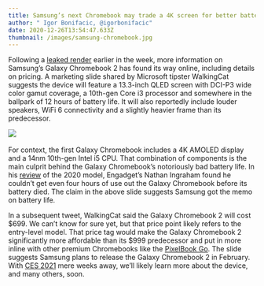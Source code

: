 ```yaml
---
title: Samsung’s next Chromebook may trade a 4K screen for better battery life
author: " Igor Bonifacic, @igorbonifacic"
date: 2020-12-26T13:54:47.633Z
thumbnail: /images/samsung-chromebook.jpg
---
```

<!--StartFragment-->

Following a [leaked render](https://www.engadget.com/samsung-galaxy-chromebook-2-leaked-image-042830057.html) earlier in the week, more information on Samsung’s Galaxy Chromebook 2 has found its way online, including details on pricing. A marketing slide shared by Microsoft tipster WalkingCat suggests the device will feature a 13.3-inch QLED screen with DCI-P3 wide color gamut coverage, a 10th-gen Core i3 processor and somewhere in the ballpark of 12 hours of battery life. It will also reportedly include louder speakers, WiFi 6 connectivity and a slightly heavier frame than its predecessor. 

<img src="https://pbs.twimg.com/media/Ep7x76bU8AIDtJZ?format=jpg&name=small" />  

<!--StartFragment-->

For context, the first Galaxy Chromebook includes a 4K AMOLED display and a 14nm 10th-gen Intel i5 CPU. That combination of components is the main culprit behind the Galaxy Chromebook’s notoriously bad battery life. In his [review](https://www.engadget.com/samsung-galaxy-chromebook-review-120003557.html#/) of the 2020 model, Engadget’s Nathan Ingraham found he couldn’t get even four hours of use out the Galaxy Chromebook before its battery died. The claim in the above slide suggests Samsung got the memo on battery life.    

In a subsequent tweet, WalkingCat said the Galaxy Chromebook 2 will cost $699. We can’t know for sure yet, but that price point likely refers to the entry-level model. That price tag would make the Galaxy Chromebook 2 significantly more affordable than its $999 predecessor and put in more inline with other premium Chromebooks like the [PixelBook Go](https://www.engadget.com/2019-10-25-google-pixelbook-go-review.html). The slide suggests Samsung plans to release the Galaxy Chromebook 2 in February. With [CES 2021](https://www.engadget.com/ces-2021-las-vegas-cancelled-143036671.html) mere weeks away, we’ll likely learn more about the device, and many others, soon.

<!--EndFragment-->

<!--EndFragment-->